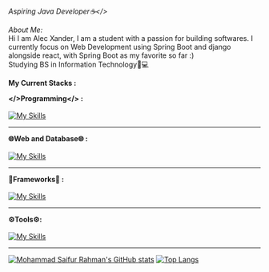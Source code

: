 *Aspiring Java Developer☕</>*

*About Me:*<br>
Hi I am Alec Xander, I am a student with a passion for building softwares. I currently focus on Web Development using Spring Boot and django alongside react, with Spring Boot as my favorite so far :)<br>Studying BS in Information Technology📝💻<br>

**My Current Stacks :**

**</>Programming</> :** <br><br>
[![My Skills](https://skillicons.dev/icons?i=java,js,python,php,nodejs)](https://skillicons.dev)
<hr>

**🌐Web and Database🌐 :**<br><br>
[![My Skills](https://skillicons.dev/icons?i=html,css,mysql)](https://skillicons.dev)
<hr>

**🎯Frameworks🎯 :**<br><br>
[![My Skills](https://skillicons.dev/icons?i=react,bootstrap,spring,django,express)](https://skillicons.dev)
<hr>

**⚙️Tools⚙️:**<br><br>
[![My Skills](https://skillicons.dev/icons?i=figma,git)](https://skillicons.dev)
<hr>

[![Mohammad Saifur Rahman's GitHub stats](https://github-readme-stats.vercel.app/api/top-langs?username=alecxander567&hide=&theme=algolia&show_icons=true)](https://github.com/saifurrahman1193)
[![Top Langs](https://github-readme-stats.vercel.app/api?username=alecxander567&theme=algolia&show_icons=true)](https://github.com/saifurrahman1193)





